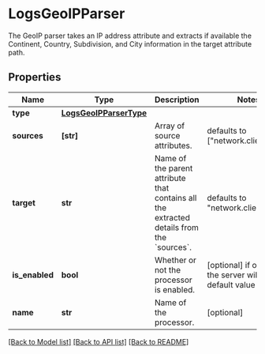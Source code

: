 # LogsGeoIPParser

The GeoIP parser takes an IP address attribute and extracts if available the Continent, Country, Subdivision, and City information in the target attribute path.
## Properties
Name | Type | Description | Notes
------------ | ------------- | ------------- | -------------
**type** | [**LogsGeoIPParserType**](LogsGeoIPParserType.md) |  | 
**sources** | **[str]** | Array of source attributes. | defaults to ["network.client.ip"]
**target** | **str** | Name of the parent attribute that contains all the extracted details from the &#x60;sources&#x60;. | defaults to "network.client.geoip"
**is_enabled** | **bool** | Whether or not the processor is enabled. | [optional]  if omitted the server will use the default value of False
**name** | **str** | Name of the processor. | [optional] 

[[Back to Model list]](README.md#documentation-for-models) [[Back to API list]](README.md#documentation-for-api-endpoints) [[Back to README]](README.md)


